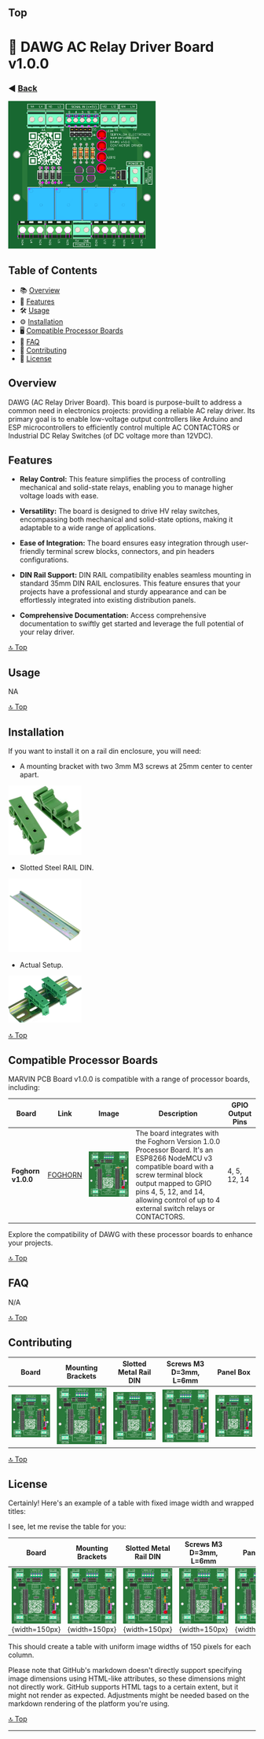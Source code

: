 ## Top
# 🎉 DAWG AC Relay Driver Board v1.0.0
### ◀️ [Back](/)
<img src="3dv1.png" alt="PCB Back" width="300">

<!--📷-->

## Table of Contents

- 📚 [Overview](#overview)
- 🎯 [Features](#features)
- 🛠️ [Usage](#usage)
- ⚙️ [Installation](#installation)
- 🖥️ [Compatible Processor Boards](#compatible-processor-boards)
- 🤝 [FAQ](#faq)
- 🤝 [Contributing](#contributing)
- 📝 [License](#license)


## Overview

DAWG (AC Relay Driver Board). This board is purpose-built to address a common need in electronics projects: providing a reliable AC relay driver. Its primary goal is to enable low-voltage output controllers like Arduino and ESP microcontrollers to efficiently control multiple AC CONTACTORS or Industrial DC Relay Switches (of DC voltage more than 12VDC).

## Features

- **Relay Control:** This feature simplifies the process of controlling mechanical and solid-state relays, enabling you to manage higher voltage loads with ease.

- **Versatility:** The board is designed to drive HV relay switches, encompassing both mechanical and solid-state options, making it adaptable to a wide range of applications.

- **Ease of Integration:** The board ensures easy integration through user-friendly terminal screw blocks, connectors, and pin headers configurations.

- **DIN Rail Support:** DIN RAIL compatibility enables seamless mounting in standard 35mm DIN RAIL enclosures. This feature ensures that your projects have a professional and sturdy appearance and can be effortlessly integrated into existing distribution panels.

- **Comprehensive Documentation:** Access comprehensive documentation to swiftly get started and leverage the full potential of your relay driver.



[🔝 Top](#top)

## Usage

NA

[🔝 Top](#top)

## Installation

If you want to install it on a rail din enclosure, you will need:

- A mounting bracket with two 3mm M3 screws at 25mm center to center apart.
<img src="rail-din-mounting-bracket1.jpg" alt="PCB Back" width="150">

- Slotted Steel RAIL DIN.
<img src="slotted-metal-rail-din1.jpg" alt="PCB Back" width="150">


- Actual Setup.
<img src="mounted-bracket-slotted-metal-rail-din.jpg" alt="PCB Back" width="150">

  
[🔝 Top](#top)

## Compatible Processor Boards

MARVIN PCB Board v1.0.0 is compatible with a range of processor boards, including:

| Board              | Link                                       | Image                                                                                                 | Description                                                                                                                                      | GPIO Output Pins     |
|--------------------|--------------------------------------------|-------------------------------------------------------------------------------------------------------|--------------------------------------------------------------------------------------------------------------------------------------------------|---------------|
| **Foghorn v1.0.0** | [FOGHORN](https://github.com/seryalda/foghorn) | ![PCB Back](https://github.com/seryalda/foghorn/raw/main/1.0.0/3dv1.png) | The board integrates with the Foghorn Version 1.0.0 Processor Board. It's an ESP8266 NodeMCU v3 compatible board with a screw terminal block output mapped to GPIO pins 4, 5, 12, and 14, allowing control of up to 4 external switch relays or CONTACTORS. | 4, 5, 12, 14 |


Explore the compatibility of DAWG with these processor boards to enhance your projects.

[🔝 Top](#top)

## FAQ

N/A

[🔝 Top](#top)

## Contributing

| Board | Mounting Brackets | Slotted Metal Rail DIN  | Screws M3 D=3mm, L=6mm   | Panel Box     |
|--------------------|--------------------------------------------|-------------------------------------------------------------------------------------------------------|--------------------------------------------------------------------------------------------------------------------------------------------------|---------------|
| ![PCB Back](https://github.com/seryalda/foghorn/raw/main/1.0.0/3dv1.png) | ![PCB Back](https://github.com/seryalda/foghorn/raw/main/1.0.0/3dv1.png) | ![PCB Back](https://github.com/seryalda/foghorn/raw/main/1.0.0/3dv1.png) | ![PCB Back](https://github.com/seryalda/foghorn/raw/main/1.0.0/3dv1.png) | ![PCB Back](https://github.com/seryalda/foghorn/raw/main/1.0.0/3dv1.png) |

[🔝 Top](#top)

## License

Certainly! Here's an example of a table with fixed image width and wrapped titles:


I see, let me revise the table for you:


| Board | Mounting Brackets | Slotted Metal Rail DIN | Screws M3 D=3mm, L=6mm | Panel Box |
|------|----------------|-------------------------|-----------------------|-----------|
| ![PCB Back](https://github.com/seryalda/foghorn/raw/main/1.0.0/3dv1.png){width=150px} | ![Mounting Brackets](https://github.com/seryalda/foghorn/raw/main/1.0.0/3dv1.png){width=150px} | ![Slotted Metal Rail DIN](https://github.com/seryalda/foghorn/raw/main/1.0.0/3dv1.png){width=150px} | ![Screws M3 D=3mm, L=6mm](https://github.com/seryalda/foghorn/raw/main/1.0.0/3dv1.png){width=150px} | ![Panel Box](https://github.com/seryalda/foghorn/raw/main/1.0.0/3dv1.png){width=150px} |


This should create a table with uniform image widths of 150 pixels for each column.


Please note that GitHub's markdown doesn't directly support specifying image dimensions using HTML-like attributes, so these dimensions might not directly work. GitHub supports HTML tags to a certain extent, but it might not render as expected. Adjustments might be needed based on the markdown rendering of the platform you're using.


[🔝 Top](#top)

---

